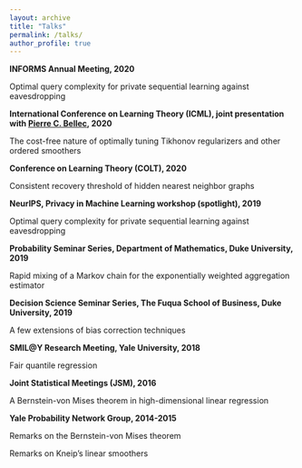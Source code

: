 ```yaml
---
layout: archive
title: "Talks"
permalink: /talks/
author_profile: true
---
```

<b> INFORMS Annual Meeting, 2020</b>

Optimal query complexity for private sequential learning against eavesdropping

<b>International Conference on Learning Theory (ICML), joint presentation with [Pierre C. Bellec](https://statistics.rutgers.edu/home/PCB71/), 2020</b>

The cost-free nature of optimally tuning Tikhonov regularizers and other ordered smoothers

<b>Conference on Learning Theory (COLT), 2020</b>

Consistent recovery threshold of hidden nearest neighbor graphs

<b>NeurIPS, Privacy in Machine Learning workshop (spotlight), 2019</b>

Optimal query complexity for private sequential learning against eavesdropping

<b>Probability Seminar Series, Department of Mathematics, Duke University, 2019</b>

Rapid mixing of a Markov chain for the exponentially weighted aggregation estimator

<b>Decision Science Seminar Series, The Fuqua School of Business, Duke University, 2019</b>

A few extensions of bias correction techniques

<b>SMIL@Y Research Meeting, Yale University, 2018</b>

Fair quantile regression

<b>Joint Statistical Meetings (JSM), 2016</b>

A Bernstein-von Mises theorem in high-dimensional linear regression

<b>Yale Probability Network Group, 2014-2015</b>

Remarks on the Bernstein-von Mises theorem

Remarks on Kneip’s linear smoothers